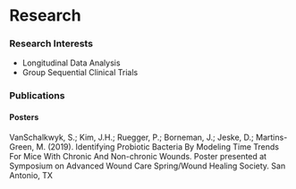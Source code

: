 # Research

### Research Interests
+ Longitudinal Data Analysis
+ Group Sequential Clinical Trials

### Publications

#### Posters

VanSchalkwyk, S.; Kim, J.H.; Ruegger, P.; Borneman, J.; Jeske, D.; Martins-Green, M. (2019). Identifying Probiotic Bacteria By Modeling Time Trends For Mice With Chronic And Non-chronic Wounds. Poster presented at Symposium on Advanced Wound Care Spring/Wound Healing Society. San Antonio, TX

